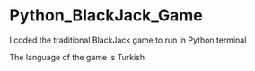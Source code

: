 # Python_BlackJack_Game
 I coded the traditional BlackJack game to run in Python terminal
 
 The language of the game is Turkish

